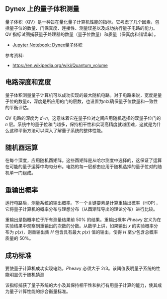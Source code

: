## Dynex 上的量子体积测量
量子体积（QV）是一种旨在量化量子计算机性能的指标。它考虑了几个因素，包括量子位的数量、门保真度、连接性、测量误差以及成功执行量子电路的能力。 QV 指标试图捕获量子处理器的数量（量子位数量）和质量（保真度和错误率）。
- [Jupyter Notebook: Dynex量子体积](https://github.com/DynexCN/blob/main/QV/QuantumVolume.ipynb)


参考资料: 
- https://en.wikipedia.org/wiki/Quantum_volume

## 电路深度和宽度
量子体积测量量子计算机可以成功实现的最大随机电路。对于电路来说，宽度是量子位的数量𝑛，深度是所应用的门的层数，也设置为𝑛以确保量子位数量和一致性的平衡评估。


QV 电路的深度为 𝑑=𝑛，这意味着它在量子位对之间应用随机选择的双量子位门的 𝑛 层。系统中的量子位和门越多，保持相干性和实现高精度就越困难，这就是为什么这种平衡方法可以深入了解量子系统的整体性能。

## 随机酉运算

在每个深度，应用随机酉矩阵。这些酉矩阵是从哈尔测度中选择的，这保证了运算在可能的量子运算中均匀分布。电路的每一层都由应用于随机选择的量子位对的随机单一门组成。

## 重输出概率

运行电路后，测量系统的输出概率。下一个关键要素是计算重输出概率（HOP），它将量子计算机的概率分布与理想分布（从酉矩阵导出的理论分布）进行比较。


重输出是指概率位于所有测量结果前 50% 的结果。重输出概率 𝑃heavy 定义为在实验结果中观察到重输出的次数的分数。从数学上讲，如果输出 𝑥 的实验概率分布为 𝑝(𝑥)，则重输出集 𝐻 包含具有最大 𝑝(𝑥) 值的输出，使得 𝐻 至少包含总概率质量的 50%。

## 成功标准
要使量子计算机成功实现电路，𝑃heavy 必须大于 2/3。该阈值表明量子系统的性能明显优于随机猜测

该指标捕获了量子系统的大小及其保持相干性和执行有用量子计算的能力，使其成为量子计算性能的综合衡量标准。
